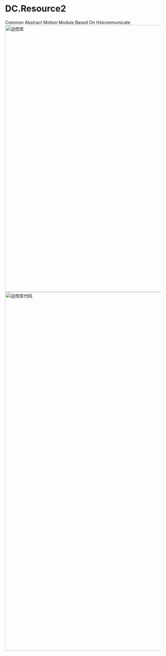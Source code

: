 # DC.Resource2
Common Abstract Motion Module Based On Hslcommunicate
<img width="2236" height="860" alt="运控库" src="https://github.com/user-attachments/assets/75ccd6f0-4109-422b-bcf8-e0b7f39946f0" />
<img width="2146" height="1156" alt="运控库代码" src="https://github.com/user-attachments/assets/a32eda5b-e633-4489-8f10-5a9137297786" />
